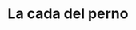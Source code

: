---
title: "La cada del perno"
url: /loncoche/la-cada-del-perno/
shop: reparación de automóviles
---